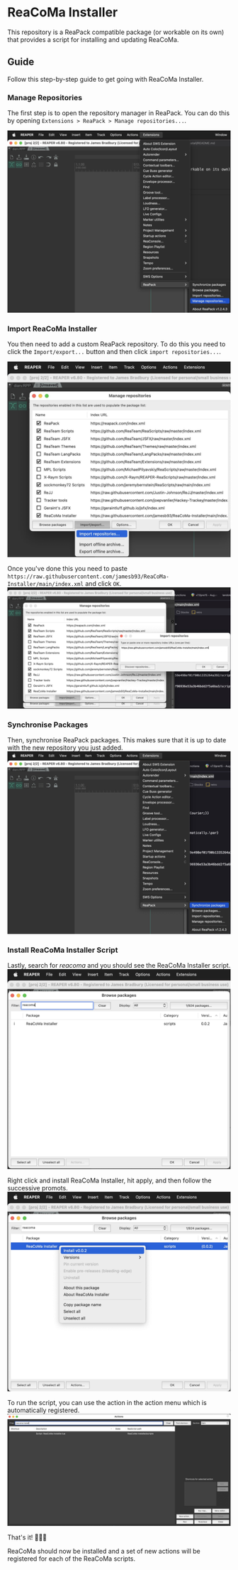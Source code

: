 # ReaCoMa Installer

This repository is a ReaPack compatible package (or workable on its own) that provides a script for installing and updating ReaCoMa.

## Guide
Follow this step-by-step guide to get going with ReaCoMa Installer.

### Manage Repositories
The first step is to open the repository manager in ReaPack. You can do this by opening `Extensions > ReaPack > Manage repositories...`.

<img src='assets/1-manage.jpg' alt='' />

### Import ReaCoMa Installer
You then need to add a custom ReaPack repository. To do this you need to click the `Import/export...` button and then click `import repositories...`.

<img src='assets/2-import.jpg' alt='' />

Once you've done this you need to paste `https://raw.githubusercontent.com/jamesb93/ReaCoMa-Installer/main/index.xml` and click `OK`.
<img src='assets/3-add.jpg' alt='' />

### Synchronise Packages
Then, synchronise ReaPack packages. This makes sure that it is up to date with the new repository you just added.
<img src='assets/4-sync.jpg' alt='' />

### Install ReaCoMa Installer Script
Lastly, search for *reacoma* and you should see the ReaCoMa Installer script.
<img src='assets/5-select.jpg' alt='' />

Right click and install ReaCoMa Installer, hit apply, and then follow the successive promots.
<img src='assets/6-install.jpg' alt='' />

To run the script, you can use the action in the action menu which is automatically registered.
<img src='assets/7-final.jpg' alt='' />

That's it! 🎉🎉🎉

ReaCoMa should now be installed and a set of new actions will be registered for each of the ReaCoMa scripts.



